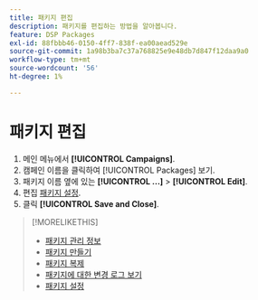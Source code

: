 ```yaml
---
title: 패키지 편집
description: 패키지를 편집하는 방법을 알아봅니다.
feature: DSP Packages
exl-id: 88fbbb46-0150-4ff7-838f-ea00aead529e
source-git-commit: 1a98b3ba7c37a768825e9e48db7d847f12daa9a0
workflow-type: tm+mt
source-wordcount: '56'
ht-degree: 1%

---
```


# 패키지 편집

1. 메인 메뉴에서 **[!UICONTROL Campaigns]**.
1. 캠페인 이름을 클릭하여 [!UICONTROL Packages] 보기.
1. 패키지 이름 옆에 있는  **[!UICONTROL ...]** > **[!UICONTROL Edit]**.
1. 편집 [패키지 설정](package-settings.md).
1. 클릭 **[!UICONTROL Save and Close]**.

>[!MORELIKETHIS]
>
>* [패키지 관리 정보](package-about.md)
>* [패키지 만들기](package-create.md)
>* [패키지 복제](package-duplicate.md)
>* [패키지에 대한 변경 로그 보기](package-change-log.md)
>* [패키지 설정](package-settings.md)

